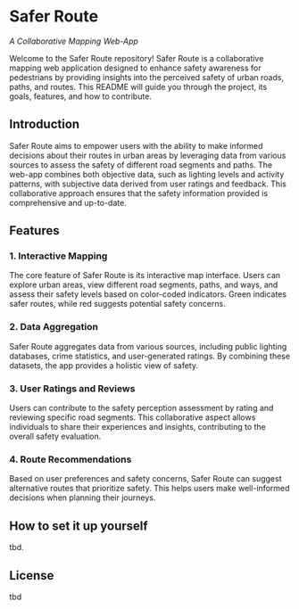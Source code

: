 # Safer Route

_A Collaborative Mapping Web-App_

Welcome to the Safer Route repository! Safer Route is a collaborative mapping web application designed to enhance safety awareness for pedestrians by providing insights into the perceived safety of urban roads, paths, and routes. This README will guide you through the project, its goals, features, and how to contribute.

## Introduction

Safer Route aims to empower users with the ability to make informed decisions about their routes in urban areas by leveraging data from various sources to assess the safety of different road segments and paths. The web-app combines both objective data, such as lighting levels and activity patterns, with subjective data derived from user ratings and feedback. This collaborative approach ensures that the safety information provided is comprehensive and up-to-date.


## Features

### 1. Interactive Mapping

The core feature of Safer Route is its interactive map interface. Users can explore urban areas, view different road segments, paths, and ways, and assess their safety levels based on color-coded indicators. Green indicates safer routes, while red suggests potential safety concerns.

### 2. Data Aggregation

Safer Route aggregates data from various sources, including public lighting databases, crime statistics, and user-generated ratings. By combining these datasets, the app provides a holistic view of safety.

### 3. User Ratings and Reviews

Users can contribute to the safety perception assessment by rating and reviewing specific road segments. This collaborative aspect allows individuals to share their experiences and insights, contributing to the overall safety evaluation.

### 4. Route Recommendations

Based on user preferences and safety concerns, Safer Route can suggest alternative routes that prioritize safety. This helps users make well-informed decisions when planning their journeys.

## How to set it up yourself

tbd.

## License

tbd 
